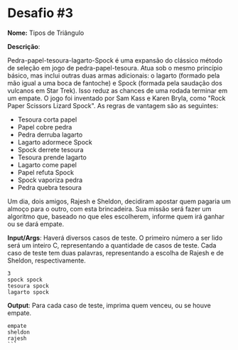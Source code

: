 # Desafio #3

**Nome:** Tipos de Triângulo

**Descrição**: 

Pedra-papel-tesoura-lagarto-Spock é uma expansão do clássico método de seleção em jogo de pedra-papel-tesoura. Atua sob o mesmo princípio básico, mas inclui outras duas armas adicionais: o lagarto (formado pela mão igual a uma boca de fantoche) e Spock (formada pela saudação dos vulcanos em Star Trek). Isso reduz as chances de uma rodada terminar em um empate. O jogo foi inventado por Sam Kass e Karen Bryla, como "Rock Paper Scissors Lizard Spock". As regras de vantagem são as seguintes:

* Tesoura corta papel
* Papel cobre pedra
* Pedra derruba lagarto
* Lagarto adormece Spock
* Spock derrete tesoura
* Tesoura prende lagarto
* Lagarto come papel
* Papel refuta Spock
* Spock vaporiza pedra
* Pedra quebra tesoura

Um dia, dois amigos, Rajesh e Sheldon, decidiram apostar quem pagaria um almoço para o outro, com esta brincadeira. Sua missão será fazer um algoritmo que, baseado no que eles escolherem, informe quem irá ganhar ou se dará empate.

**Input/Args**: 
Haverá diversos casos de teste. O primeiro número a ser lido será um inteiro C, representando a quantidade de casos de teste. Cada caso de teste tem duas palavras, representando a escolha de Rajesh e de Sheldon, respectivamente.

```
3
spock spock
tesoura spock
lagarto spock
```

**Output**:
Para cada caso de teste, imprima quem venceu, ou se houve empate.

````
empate
sheldon
rajesh
```